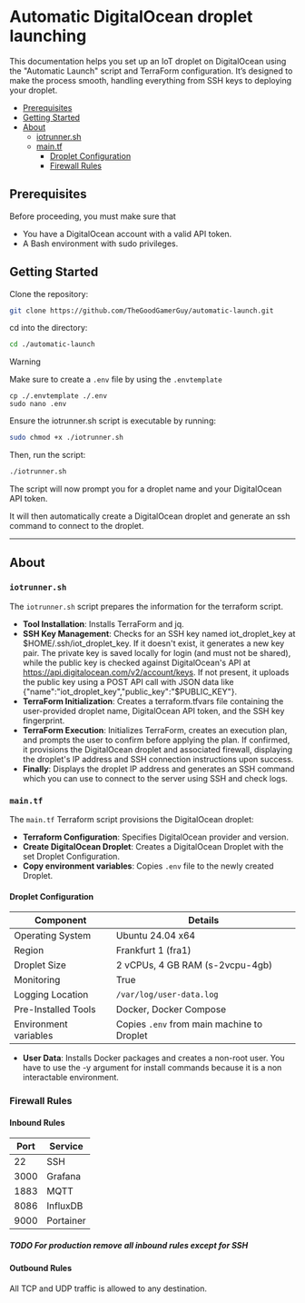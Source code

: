 # Automatic DigitalOcean droplet launching
This documentation helps you set up an IoT droplet on DigitalOcean using the "Automatic Launch" script and TerraForm configuration. It’s designed to make the process smooth, handling everything from SSH keys to deploying your droplet.
- [Prerequisites](#prerequisites)
- [Getting Started](#getting-started)
- [About](#about)
  - [iotrunner.sh](#iotrunnersh)
  - [main.tf](#maintf)
    - [Droplet Configuration](#droplet-configuration)
    - [Firewall Rules](#firewall-rules)

## Prerequisites
Before proceeding, you must make sure that
- You have a DigitalOcean account with a valid API token.
- A Bash environment with sudo privileges.

## Getting Started
Clone the repository:
```bash
git clone https://github.com/TheGoodGamerGuy/automatic-launch.git
```
cd into the directory:
```bash
cd ./automatic-launch
```
> [!WARNING]
> Make sure to create a `.env` file by using the `.envtemplate`
> ```
> cp ./.envtemplate ./.env
> sudo nano .env
> ```
Ensure the iotrunner.sh script is executable by running:
```bash
sudo chmod +x ./iotrunner.sh
```
Then, run the script:
```bash
./iotrunner.sh
```
The script will now prompt you for a droplet name and your DigitalOcean API token.

It will then automatically create a DigitalOcean droplet and generate an ssh command to connect to the droplet.

---

## About
### `iotrunner.sh`
The `iotrunner.sh` script prepares the information for the terraform script.
- **Tool Installation**: Installs TerraForm and jq.
- **SSH Key Management**: Checks for an SSH key named iot_droplet_key at $HOME/.ssh/iot_droplet_key. If it doesn't exist, it generates a new key pair. The private key is saved locally for login (and must not be shared), while the public key is checked against DigitalOcean's API at https://api.digitalocean.com/v2/account/keys. If not present, it uploads the public key using a POST API call with JSON data like {"name":"iot_droplet_key","public_key":"$PUBLIC_KEY"}.
- **TerraForm Initialization**: Creates a terraform.tfvars file containing the user-provided droplet name, DigitalOcean API token, and the SSH key fingerprint.
- **TerraForm Execution**: Initializes TerraForm, creates an execution plan, and prompts the user to confirm before applying the plan. If confirmed, it provisions the DigitalOcean droplet and associated firewall, displaying the droplet's IP address and SSH connection instructions upon success.
- **Finally**: Displays the droplet IP address and generates an SSH command which you can use to connect to the server using SSH and check logs.

### `main.tf`
The `main.tf` Terraform script provisions the DigitalOcean droplet:
- **Terraform Configuration**: Specifies DigitalOcean provider and version.
- **Create DigitalOcean Droplet**: Creates a DigitalOcean Droplet with the set Droplet Configuration.
- **Copy environment variables**: Copies `.env` file to the newly created Droplet.
#### Droplet Configuration
| **Component**        | **Details**                                                                 |
|-----------------------|-----------------------------------------------------------------------------|
| Operating System      | Ubuntu 24.04 x64                                                           |
| Region                | Frankfurt 1 (fra1)                                                         |
| Droplet Size          | 2 vCPUs, 4 GB RAM (s-2vcpu-4gb)                                            |
| Monitoring            | True                                                                       |
| Logging Location      | `/var/log/user-data.log`                                                   |
| Pre-Installed Tools   | Docker, Docker Compose                                                     |
| Environment variables | Copies `.env` from main machine to Droplet                                 |
- **User Data**: Installs Docker packages and creates a non-root user. You have to use the -y argument for install commands because it is a non interactable environment.
### Firewall Rules
#### Inbound Rules
| Port | Service   |
|------|-----------|
| 22   | SSH       |
| 3000 | Grafana   |
| 1883 | MQTT      |
| 8086 | InfluxDB  |
| 9000 | Portainer |
##### TODO For production remove all inbound rules except for SSH
#### Outbound Rules
All TCP and UDP traffic is allowed to any destination.

